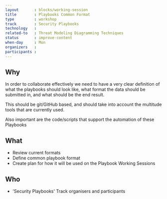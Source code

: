 ```yaml
---
layout       : blocks/working-session
title        : Playbooks Common Format
type         : workshop
track        : Security Playbooks
technology   :
related-to   : Threat Modeling Diagramming Techniques
status       : improve-content
when-day     : Mon
organizers   :
participants :
---
```


## Why

In order to collaborate effectively we need to have a very clear definition of what the playbooks should look like,
 what format the data should be submitted in, and  what should be the end result.

This should be git/GitHub based, and should take into account the multitude tools that are currently used.

Also important are the code/scripts that support the automation of these Playbooks

## What

 - Review current formats
 - Define common playbook format
 - Create plan for how it will be used on the Playbook Working Sessions


## Who

 - 'Security Playbooks' Track organisers and participants